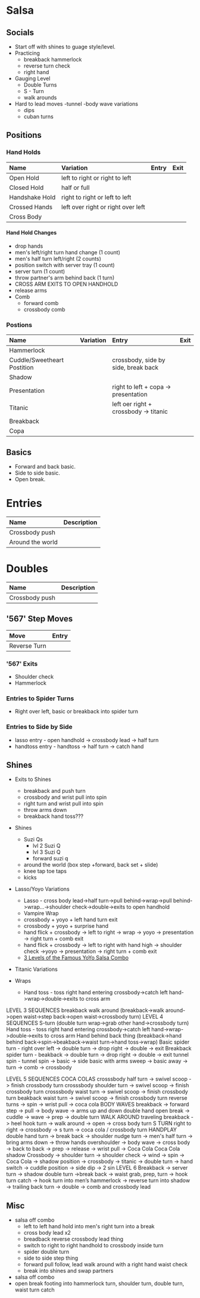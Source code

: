 # Salsa

## Socials

- Start off with shines to guage style/level.
- Practicing
  - breakback hammerlock
  - reverse turn check
  - right hand
- Gauging Level
  - Double Turns
  - S - Turn
  - walk arounds
- Hard to lead moves
  -tunnel
  -body wave variations
  - dips
  - cuban turns

## Positions

### Hand Holds

| Name           | Variation                          | Entry | Exit |
| :------------- | :--------------------------------- | :---- | :--- |
| Open Hold      | left to right or right to left     |       |      |
| Closed Hold    | half or full                       |       |      |
| Handshake Hold | right to right or left to left     |       |      |
| Crossed Hands  | left over right or right over left |       |      |
| Cross Body     |                                    |       |      |

#### Hand Hold Changes

- drop hands
- men's left/right turn hand change (1 count)
- men's half turn left/right (2 counts)
- position switch with server tray (1 count)
- server turn (1 count)
- throw partner's arm behind back (1 turn)
- CROSS ARM EXITS TO OPEN HANDHOLD
- release arms
- Comb
  - forward comb
  - crossbody comb

### Postions

| Name                        | Variation | Entry                                 | Exit |
| :-------------------------- | :-------- | :------------------------------------ | :--- |
| Hammerlock                  |           |                                       |      |
| Cuddle/Sweetheart Postition |           | crossbody, side by side, break back   |      |
| Shadow                      |           |                                       |      |
| Presentation                |           | right to left + copa -> presentation  |      |
| Titanic                     |           | left oer right + crossbody -> titanic |      |
| Breakback                   |           |                                       |      |
| Copa                        |           |                                       |      |

## Basics

- Forward and back basic.
- Side to side basic.
- Open break.

# Entries

| Name             | Description |
| :--------------- | :---------- |
| Crossbody push   |             |
| Around the world |             |

# Doubles

| Name           | Description |
| :------------- | :---------- |
| Crossbody push |             |

## '567' Step Moves

| Move         | Entry |
| :----------- | :---- |
| Reverse Turn |       |

### '567' Exits

- Shoulder check
- Hammerlock

### Entries to Spider Turns

- Right over left, basic or breakback into spider turn

### Entries to Side by Side

- lasso entry - open handhold -> crossbody lead -> half turn
- handtoss entry - handtoss -> half turn -> catch hand

## Shines

- Exits to Shines
  - breakback and push turn
  - crossbody and wrist pull into spin
  - right turn and wrist pull into spin
  - throw arms down
  - breakback hand toss???
- Shines

  - Suzi Qs
    - lvl 2 Suzi Q
    - lvl 3 Suzi Q
    - forward suzi q
  - around the world (box step +forward, back set + slide)
  - knee tap toe taps
  - kicks

- Lasso/Yoyo Variations
  - Lasso - cross body lead->half turn->pull behind->wrap->pull behind->wrap...->shoulder check->double->exits to open handhold
  - Vampire Wrap
  - crossbody + yoyo + left hand turn exit
  - crossbody + yoyo + surprise hand
  - hand flick + crossbody -> left to right -> wrap -> yoyo -> presentation -> right turn + comb exit
  - hand flick + crossbody -> left to right with hand high -> shoulder check ->yoyo -> presentation -> right turn + comb exit
  - [3 Levels of the Famous YoYo Salsa Combo](https://www.youtube.com/watch?v=1h4e7bN6jB4&t=366s)
- Titanic Variations

- Wraps
  - Hand toss - toss right hand entering crossbody->catch left hand->wrap->double->exits to cross arm

LEVEL 3 SEQUENCES
breakback walk around (breakback->walk around->open waist->step back->open waist->crossbody turn)
LEVEL 4 SEQUENCES
S-turn (double turn wrap->grab other hand->crossbody turn)
Hand toss - toss right hand entering crossbody->catch left hand->wrap->double->exits to cross arm
Hand behind back thing (breakback->hand behind back->spin->beakback->waist turn->hand toss->wrap)
Basic spider turn - right over left -> double turn -> drop right -> double -> exit
Breakback spider turn - beakback -> double turn -> drop right -> double -> exit
tunnel spin - tunnel spin -> basic -> side basic with arms sweep -> basic away -> turn -> comb -> crossbody

LEVEL 5 SEQUENCES
COCA COLAS
crosssbody half turn -> swivel scoop -> finish crossbody turn
crosssbody shoulder turn -> swivel scoop -> finish crossbody turn
crosssbody waist turn -> swivel scoop -> finish crossbody turn
beakback waist turn -> swivel scoop -> finish crossbody turn
reverse turns -> spin -> wrist pull -> coca cola
BODY WAVES
breakback -> forward step -> pull -> body wave -> arms up and down
double hand open break -> cuddle -> wave -> prep -> double turn
WALK AROUND
traveling breakback -> heel hook turn -> walk around -> open -> cross body turn
S TURN
right to right -> crossbody -> s turn -> coca cola / crossbody turn
HANDPLAY
double hand turn -> break back -> shoulder nudge turn -> men's half turn -> bring arms down -> throw hands overshoulder -> body wave -> cross body -> back to back -> prep -> release -> wrist pull -> Coca Cola
Coca Cola shadow
Crossbody -> shoulder turn -> shoulder check -> wind -> spin -> Coca Cola -> shadow position -> crossbody -> titanic -> double turn -> hand switch -> cuddle position -> side dip -> 2 sin
LEVEL 6
Breakback -> server turn -> shadow double turn ->break back -> waist grab, prep, turn -> hook turn catch -> hook turn into men’s hammerlock -> reverse turn into shadow -> trailing back turn -> double -> comb and crossbody lead

## Misc

- salsa off combo
  - left to left hand hold into men's right turn into a break
  - cross body lead x2
  - breadback reverse crossbody lead thing
  - switch to right to right handhold to crossbody inside turn
  - spider double turn
  - side to side step thing
  - forward pull follow, lead walk around with a right hand waist check
  - break into shines and swap partners
- salsa off combo
- open break footing into hammerlock turn, shoulder turn, double turn, waist turn catch
